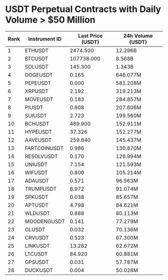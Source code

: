 # USDT Perpetual Contracts with Daily Volume > $50 Million

| Rank | Instrument ID | Last Price (USDT) | 24h Volume (USDT) |
|------|---------------|-------------------|-------------------|
| 1 | ETHUSDT | 2474.500 | 12.296B |
| 2 | BTCUSDT | 107738.000 | 8.568B |
| 3 | SOLUSDT | 145.300 | 1.343B |
| 4 | DOGEUSDT | 0.165 | 646.077M |
| 5 | PEPEUSDT | 0.000 | 581.208M |
| 6 | XRPUSDT | 2.192 | 319.213M |
| 7 | MOVEUSDT | 0.183 | 284.857M |
| 8 | PIUSDT | 0.608 | 207.606M |
| 9 | SUIUSDT | 2.723 | 199.560M |
| 10 | BCHUSDT | 489.900 | 152.911M |
| 11 | HYPEUSDT | 37.326 | 152.277M |
| 12 | AAVEUSDT | 259.840 | 145.437M |
| 13 | FARTCOINUSDT | 0.986 | 130.870M |
| 14 | RESOLVUSDT | 0.170 | 126.994M |
| 15 | UNIUSDT | 7.154 | 121.593M |
| 16 | WIFUSDT | 0.800 | 105.214M |
| 17 | ADAUSDT | 0.571 | 96.563M |
| 18 | TRUMPUSDT | 8.972 | 91.074M |
| 19 | SPKUSDT | 0.038 | 85.657M |
| 20 | APTUSDT | 4.798 | 84.621M |
| 21 | WLDUSDT | 0.888 | 80.113M |
| 22 | MOODENGUSDT | 0.141 | 77.279M |
| 23 | OLUSDT | 0.032 | 70.136M |
| 24 | CRVUSDT | 0.523 | 67.300M |
| 25 | LINKUSDT | 13.282 | 62.672M |
| 26 | LTCUSDT | 84.920 | 60.881M |
| 27 | GPSUSDT | 0.031 | 57.787M |
| 28 | DUCKUSDT | 0.004 | 50.028M |

